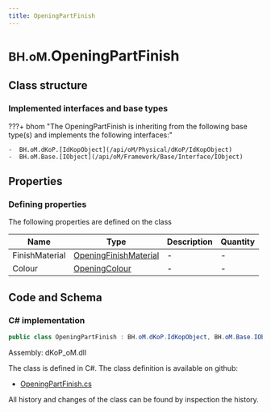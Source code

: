 ```yaml
---
title: OpeningPartFinish
---
```


# <small>BH.oM.</small>**OpeningPartFinish**



## Class structure

### Implemented interfaces and base types

???+ bhom "The OpeningPartFinish is inheriting from the following base type(s) and implements the following interfaces:"

    -  BH.oM.dKoP.[IdKopObject](/api/oM/Physical/dKoP/IdKopObject)
    -  BH.oM.Base.[IObject](/api/oM/Framework/Base/Interface/IObject)


## Properties



### Defining properties

The following properties are defined on the class

| Name             | Type             | Description      | Quantity         |
|------------------|------------------|------------------|------------------|
| FinishMaterial | [OpeningFinishMaterial](/api/oM/Physical/dKoP/Geometry/Enums/OpeningFinishMaterial) | - | - |
| Colour | [OpeningColour](/api/oM/Physical/dKoP/Geometry/Enums/OpeningColour) | - | - |


## Code and Schema

### C# implementation

``` C# title="C#"
public class OpeningPartFinish : BH.oM.dKoP.IdKopObject, BH.oM.Base.IObject
```

Assembly: dKoP_oM.dll

The class is defined in C#. The class definition is available on github:

- [OpeningPartFinish.cs](https://github.com/BHoM/dKoP_Toolkit/blob/develop/dKoP_oM/Geometry\Openings\OpeningPartFinish.cs)

All history and changes of the class can be found by inspection the history.
